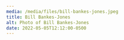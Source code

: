 ```yaml
---
media: /media/files/bill-bankes-jones.jpeg
title: Bill Bankes-Jones
alt: Photo of Bill Bankes-Jones
date: 2022-05-05T12:12:00-0500
---
```

